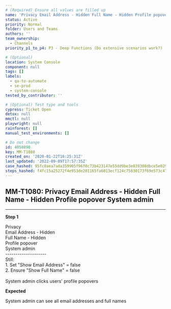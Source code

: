 ```yaml
---
# (Required) Ensure all values are filled up
name: 'Privacy Email Address - Hidden Full Name - Hidden Profile popover System admin'
status: Active
priority: Normal
folder: Users and Teams
authors: ''
team_ownership:
  - Channels
priority_p1_to_p4: P3 - Deep Functions (Do extensive scenarios work?)

# (Optional)
location: System Console
component: null
tags: []
labels:
  - qa-to-automate
  - se-prod
  - system-console
tested_by_contributor: ''

# (Optional) Test type and tools
cypress: Ticket Open
detox: null
mmctl: null
playwright: null
rainforest: []
manual_test_environments: []

# Do not change
id: 4058090
key: MM-T1080
created_on: '2020-01-22T16:25:31Z'
last_updated: '2022-09-09T17:57:35Z'
case_hashed: 95fc8aea7ada359905f96f0c73b423147e55dd9be3e039308dbce5e0294011ad449ad281b9923078b2d8bb3ac91644d9
steps_hashed: f4fc15a25272f4e953de201165fa6013ecf124c75830173f69e573c47f5b3c711399d135ac85300c04a713fabbd97a63
---
```


<!-- (Auto-generated) Based on frontmatter's "key" and "name" -->

## MM-T1080: Privacy Email Address - Hidden Full Name - Hidden Profile popover System admin

---

**Step 1**

Privacy\
Email Address - Hidden\
Full Name - Hidden\
Profile popover\
System admin\
\--------------------\
Still:\
1\. Set "Show Email Address" = false\
2\. Ensure "Show Full Name" = false\
\
System admin clicks users' profile popovers

**Expected**

System admin can see all email addresses and full names
